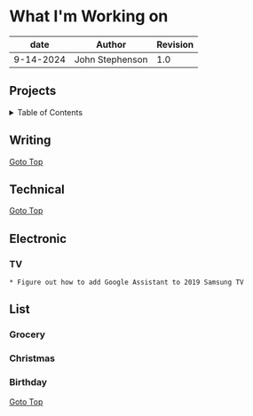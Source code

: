 # What I'm Working on  

| date | Author | Revision |
| ------- |--------------- |------- |
| 9-14-2024 | John Stephenson | 1.0 |  

## Projects  

<details>  
<summary>Table of Contents</summary>  

[Writing](#writing)  
[Technical](#technical)  
[Electronic](#electronic)  
[List](#list)  

</details>   

## Writing 




[Goto Top](#projects)  



## Technical  




[Goto Top](#projecte)  


## Electronic  
  ### TV
    * Figure out how to add Google Assistant to 2019 Samsung TV



## List
  ### Grocery  
  ### Christmas  
  ### Birthday 


[Goto Top](#projecte)  

